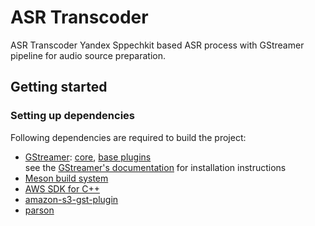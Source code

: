 # ASR Transcoder 
ASR Transcoder Yandex Sppechkit based ASR process with GStreamer pipeline for audio source preparation.

## Getting started
### Setting up dependencies
Following dependencies are required to build the project:
 * [GStreamer](https://gstreamer.freedesktop.org/): [core](https://gitlab.freedesktop.org/gstreamer/gstreamer), [base plugins](https://gitlab.freedesktop.org/gstreamer/gst-plugins-base)  
 see the [GStreamer's documentation](https://gstreamer.freedesktop.org/documentation/installing/index.html?gi-language=c) for installation instructions
 * [Meson build system](https://mesonbuild.com/)
 * [AWS SDK for C++](https://aws.amazon.com/sdk-for-cpp/)
 * [amazon-s3-gst-plugin](https://github.com/amzn/amazon-s3-gst-plugin)
 * [parson](https://github.com/kgabis/parson)



